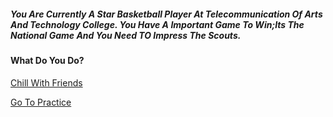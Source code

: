 ##### You Are Currently A Star Basketball Player At Telecommunication Of Arts And Technology College. You Have A Important Game To Win;Its The National Game And You Need TO Impress The Scouts.

#### What Do You Do?


[Chill With Friends](chill-with-friends.md)

[Go To Practice](go-to-practice.md)